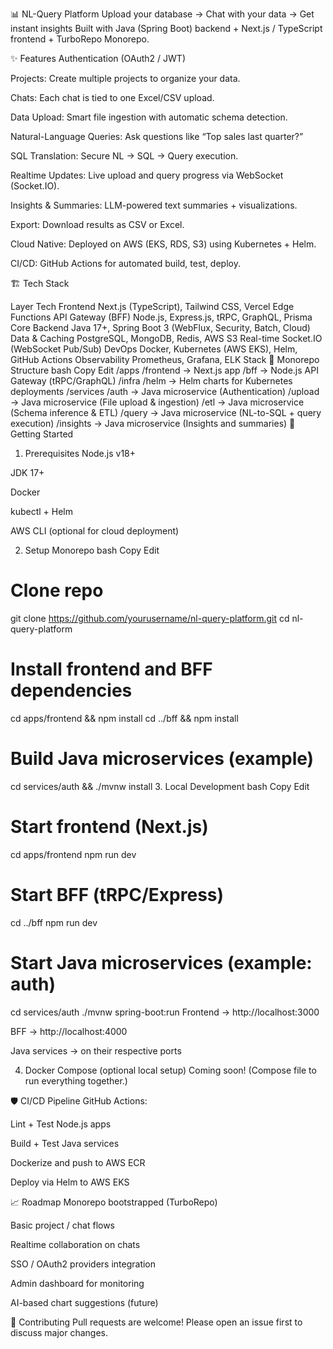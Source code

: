 📊 NL-Query Platform
Upload your database → Chat with your data → Get instant insights
Built with Java (Spring Boot) backend + Next.js / TypeScript frontend + TurboRepo Monorepo.

✨ Features
Authentication (OAuth2 / JWT)

Projects: Create multiple projects to organize your data.

Chats: Each chat is tied to one Excel/CSV upload.

Data Upload: Smart file ingestion with automatic schema detection.

Natural-Language Queries: Ask questions like “Top sales last quarter?”

SQL Translation: Secure NL → SQL → Query execution.

Realtime Updates: Live upload and query progress via WebSocket (Socket.IO).

Insights & Summaries: LLM-powered text summaries + visualizations.

Export: Download results as CSV or Excel.

Cloud Native: Deployed on AWS (EKS, RDS, S3) using Kubernetes + Helm.

CI/CD: GitHub Actions for automated build, test, deploy.

🏗️ Tech Stack

Layer	Tech
Frontend	Next.js (TypeScript), Tailwind CSS, Vercel Edge Functions
API Gateway (BFF)	Node.js, Express.js, tRPC, GraphQL, Prisma
Core Backend	Java 17+, Spring Boot 3 (WebFlux, Security, Batch, Cloud)
Data & Caching	PostgreSQL, MongoDB, Redis, AWS S3
Real-time	Socket.IO (WebSocket Pub/Sub)
DevOps	Docker, Kubernetes (AWS EKS), Helm, GitHub Actions
Observability	Prometheus, Grafana, ELK Stack
🧱 Monorepo Structure
bash
Copy
Edit
/apps
  /frontend    → Next.js app
  /bff         → Node.js API Gateway (tRPC/GraphQL)
/infra
  /helm        → Helm charts for Kubernetes deployments
/services
  /auth        → Java microservice (Authentication)
  /upload      → Java microservice (File upload & ingestion)
  /etl         → Java microservice (Schema inference & ETL)
  /query       → Java microservice (NL-to-SQL + query execution)
  /insights    → Java microservice (Insights and summaries)
🚀 Getting Started
1. Prerequisites
Node.js v18+

JDK 17+

Docker

kubectl + Helm

AWS CLI (optional for cloud deployment)

2. Setup Monorepo
bash
Copy
Edit
# Clone repo
git clone https://github.com/yourusername/nl-query-platform.git
cd nl-query-platform

# Install frontend and BFF dependencies
cd apps/frontend && npm install
cd ../bff && npm install

# Build Java microservices (example)
cd services/auth && ./mvnw install
3. Local Development
bash
Copy
Edit
# Start frontend (Next.js)
cd apps/frontend
npm run dev

# Start BFF (tRPC/Express)
cd ../bff
npm run dev

# Start Java microservices (example: auth)
cd services/auth
./mvnw spring-boot:run
Frontend → http://localhost:3000

BFF → http://localhost:4000

Java services → on their respective ports

4. Docker Compose (optional local setup)
Coming soon! (Compose file to run everything together.)

🛡️ CI/CD Pipeline
GitHub Actions:

Lint + Test Node.js apps

Build + Test Java services

Dockerize and push to AWS ECR

Deploy via Helm to AWS EKS

📈 Roadmap
 Monorepo bootstrapped (TurboRepo)

 Basic project / chat flows

 Realtime collaboration on chats

 SSO / OAuth2 providers integration

 Admin dashboard for monitoring

 AI-based chart suggestions (future)

🤝 Contributing
Pull requests are welcome!
Please open an issue first to discuss major changes.